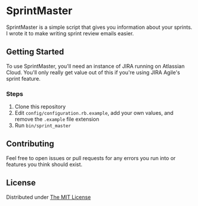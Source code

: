 # SprintMaster
SprintMaster is a simple script that gives you information about your sprints. I wrote it to make writing sprint review emails easier.

## Getting Started
To use SprintMaster, you'll need an instance of JIRA running on Atlassian Cloud. You'll only really get value out of this if you're using JIRA Agile's sprint feature.

### Steps
1. Clone this repository
2. Edit `config/configuration.rb.example`, add your own values, and remove the `.example` file extension
3. Run `bin/sprint_master`

## Contributing
Feel free to open issues or pull requests for any errors you run into or features you think should exist.

## License
Distributed under [The MIT License](https://github.com/andycrum/sprint-master/blob/master/LICENSE.md)